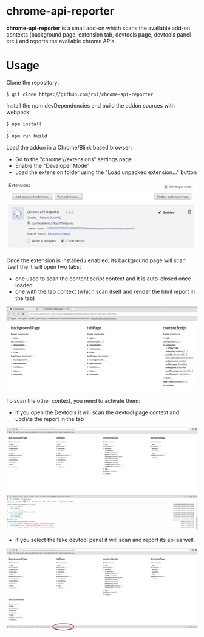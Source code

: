 chrome-api-reporter
===================

**chrome-api-reporter** is a small add-on which scans the available add-on
contexts (background page, extension tab, devtools page, devtools panel etc.)
and reports the available chrome APIs.

Usage
=====

Clone the repository:

```
$ git clone https://github.com/rpl/chrome-api-reporter
```

Install the npm devDependencies and build the addon sources with webpack:

```
$ npm install
...
$ npm run build
```

Load the addon in a Chrome/Blink based browser:

- Go to the "chrome://extensions" settings page
- Enable the "Developer Mode"
- Load the extension folder using the "Load unpacked extension..." button

![Load unpacked extension...](https://raw.githubusercontent.com/rpl/chrome-api-reporter/master/docs/screenshots/chrome-api-reporter-0.png)

Once the extension is installed / enabled, its background page will scan itself
the it will open two tabs:

- one used to scan the content script context and it is auto-closed once loaded
- one with the tab context (which scan itself and render the html report in the tab)

![API Reporting UI](https://raw.githubusercontent.com/rpl/chrome-api-reporter/master/docs/screenshots/chrome-api-reporter-1.png)

To scan the other context, you need to activate them:
- if you open the Devtools it will scan the devtool page context and update the report in the tab

![DevTools Page API Reporting](https://raw.githubusercontent.com/rpl/chrome-api-reporter/master/docs/screenshots/chrome-api-reporter-2.png)

- if you select the fake devtool panel it will scan and report its api as well.

![DevTools Panel API Reporting](https://raw.githubusercontent.com/rpl/chrome-api-reporter/master/docs/screenshots/chrome-api-reporter-3.png)
